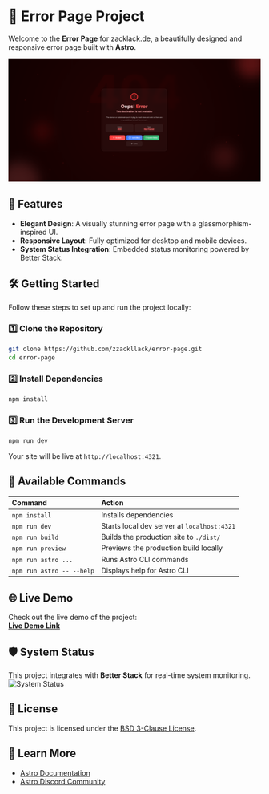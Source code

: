 # 🚀 **Error Page Project**

Welcome to the **Error Page** for zacklack.de, a beautifully designed and responsive error page built with **Astro**.

![Project Preview](./docs/img/preview.png)  

## 🌟 **Features**

- **Elegant Design**: A visually stunning error page with a glassmorphism-inspired UI.
- **Responsive Layout**: Fully optimized for desktop and mobile devices.
- **System Status Integration**: Embedded status monitoring powered by Better Stack.

## 🛠️ **Getting Started**

Follow these steps to set up and run the project locally:

### 1️⃣ **Clone the Repository**

```sh
git clone https://github.com/zzackllack/error-page.git
cd error-page
```

### 2️⃣ **Install Dependencies**

```sh
npm install
```

### 3️⃣ **Run the Development Server**

```sh
npm run dev
```

Your site will be live at `http://localhost:4321`.

## 🧞 **Available Commands**

| Command                   | Action                                           |
| :------------------------ | :----------------------------------------------- |
| `npm install`             | Installs dependencies                            |
| `npm run dev`             | Starts local dev server at `localhost:4321`      |
| `npm run build`           | Builds the production site to `./dist/`          |
| `npm run preview`         | Previews the production build locally            |
| `npm run astro ...`       | Runs Astro CLI commands                          |
| `npm run astro -- --help` | Displays help for Astro CLI                      |

## 🌐 **Live Demo**

Check out the live demo of the project:  
[**Live Demo Link**](https://error.zacklack.de)

## 🛡️ **System Status**

This project integrates with **Better Stack** for real-time system monitoring.  
![System Status](https://kappa.lol/Zj2puv)

## 📜 **License**

This project is licensed under the [BSD 3-Clause License](./LICENSE).

## 👀 **Learn More**

- [Astro Documentation](https://docs.astro.build)
- [Astro Discord Community](https://astro.build/chat)
